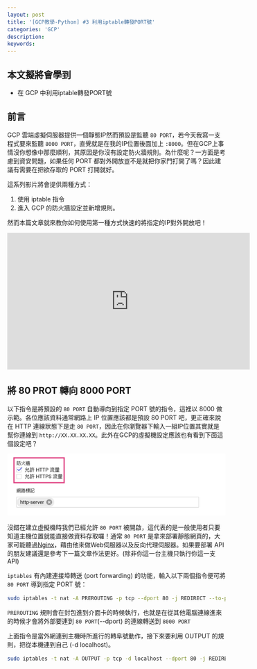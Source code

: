 ```yaml
---
layout: post
title: '[GCP教學-Python] #3 利用iptable轉發PORT號'
categories: 'GCP'
description:
keywords: 
---
```


## 本文擬將會學到
- 在 GCP 中利用iptable轉發PORT號

## 前言
GCP 雲端虛擬伺服器提供一個靜態IP然而預設是監聽 `80 PORT`，若今天我寫一支程式要來監聽 `8000 PORT`，直覺就是在我的IP位置後面加上 `:8000`。但在GCP上事情沒你想像中那麼順利，其原因是你沒有設定防火牆規則。為什麼呢？一方面是考慮到資安問題，如果任何 PORT 都對外開放豈不是就把你家門打開了嗎？因此建議有需要在把欲存取的 PORT 打開就好。

這系列影片將會提供兩種方式： 
1. 使用 iptable 指令 
2. 進入 GCP 的防火牆設定並新增規則。

然而本篇文章就來教你如何使用第一種方式快速的將指定的IP對外開放吧！

<iframe width="560" height="315" src="https://www.youtube.com/embed/-T2tTsWBzl0" frameborder="0" allow="accelerometer; autoplay; encrypted-media; gyroscope; picture-in-picture" allowfullscreen></iframe>

## 將 80 PROT 轉向 8000 PORT
以下指令是將預設的 `80 PORT` 自動導向到指定 PORT 號的指令，這裡以 8000 做示範。各位應該資料通常網路上 IP 位置應該都是預設 80 PORT 吧，更正確來說在 HTTP 連線狀態下是走 `80 PORT`，因此在你瀏覽器下輸入一組IP位置其實就是幫你連線到 `http://XX.XX.XX.XX`。此外在GCP的虛擬機設定應該也有看到下面這個設定吧？

![](/images/posts/gcp/2020/img1090329-1.png)

沒錯在建立虛擬機時我們已經允許 `80 PORT` 被開啟，這代表的是一般使用者只要知道主機位置就能直接做資料存取囉！通常 `80 PORT` 是拿來部署靜態網頁的，大家可能聽過[Nginx](https://www.nginx.com/)，藉由他來做Web伺服器以及反向代理伺服器。如果要部署 API 的朋友建議還是參考下一篇文章作法更好。(除非你這一台主機只執行你這一支API)

`iptables` 有內建連接埠轉送 (port forwarding) 的功能，輸入以下兩個指令便可將 `80 PORT`  導到指定 PORT 號：

```bash
sudo iptables -t nat -A PREROUTING -p tcp --dport 80 -j REDIRECT --to-ports 8000
```

`PREROUTING` 規則會在封包進到介面卡的時候執行，也就是在從其他電腦連線進來的時候才會將外部要連到 `80 PORT`(--dport) 的連線轉送到 `8000 PORT`

上面指令是當外網連到主機時所進行的轉阜號動作，接下來要利用 OUTPUT 的規則，把從本機連到自己 (-d localhost)。

```bash
sudo iptables -t nat -A OUTPUT -p tcp -d localhost --dport 80 -j REDIRECT --to-ports 8000
```